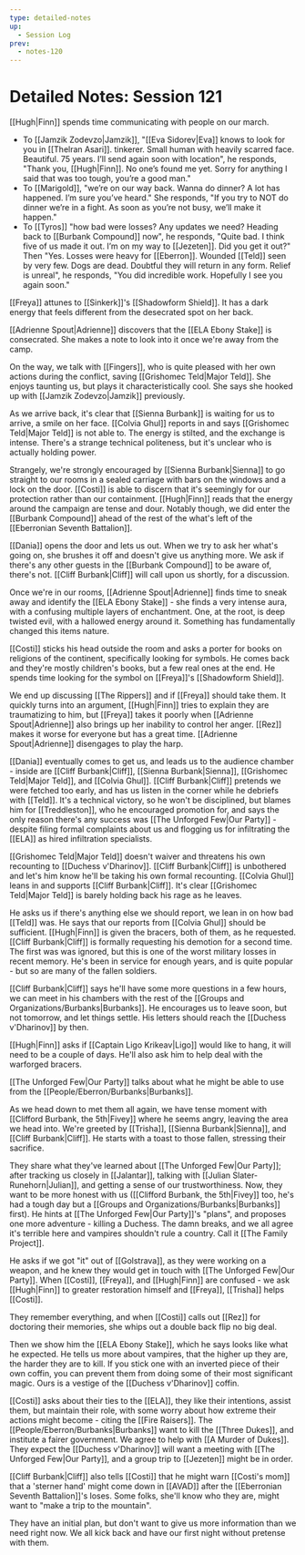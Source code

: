 ```yaml
---
type: detailed-notes
up:
  - Session Log
prev:
  - notes-120
---
```

# Detailed Notes: Session 121

[[Hugh|Finn]] spends time communicating with people on our march. 
- To [[Jamzik Zodevzo|Jamzik]], "[[Eva Sidorev|Eva]] knows to look for you in [[Thelran Asari]]. tinkerer. Small human with heavily scarred face. Beautiful. 75 years. I’ll send again soon with location", he responds, "Thank you, [[Hugh|Finn]]. No one’s found me yet. Sorry for anything I said that was too tough, you’re a good man."
- To [[Marigold]], "we’re on our way back. Wanna do dinner? A lot has happened. I’m sure you’ve heard." She responds, "If you try to NOT do dinner we’re in a fight. As soon as you’re not busy, we’ll make it happen."
- To [[Tyros]] "how bad were losses? Any updates we need? Heading back to [[Burbank Compound]] now", he responds, "Quite bad. I think five of us made it out. I’m on my way to [[Jezeten]]. Did you get it out?" Then "Yes. Losses were heavy for [[Eberron]]. Wounded [[Teld]] seen by very few. Dogs are dead. Doubtful they will return in any form. Relief is unreal", he responds, "You did incredible work. Hopefully I see you again soon."

[[Freya]] attunes to [[Sinkerk]]'s [[Shadowform Shield]]. It has a dark energy that feels different from the desecrated spot on her back. 

[[Adrienne Spout|Adrienne]] discovers that the [[ELA Ebony Stake]] is consecrated. She makes a note to look into it once we're away from the camp. 

On the way, we talk with [[Fingers]], who is quite pleased with her own actions during the conflict, saving [[Grishomec Teld|Major Teld]]. She enjoys taunting us, but plays it characteristically cool. She says she hooked up with [[Jamzik Zodevzo|Jamzik]] previously. 

As we arrive back, it's clear that [[Sienna Burbank]] is waiting for us to arrive, a smile on her face. [[Colvia Ghul]] reports in and says [[Grishomec Teld|Major Teld]] is not able to. The energy is stilted, and the exchange is intense. There's a strange technical politeness, but it's unclear who is actually holding power.

Strangely, we're strongly encouraged by [[Sienna Burbank|Sienna]] to go straight to our rooms in a sealed carriage with bars on the windows and a lock on the door. [[Costi]] is able to discern that it's seemingly for our protection rather than our containment. [[Hugh|Finn]] reads that the energy around the campaign are tense and dour. Notably though, we did enter the [[Burbank Compound]] ahead of the rest of the what's left of the [[Eberronian Seventh Battalion]]. 

[[Dania]] opens the door and lets us out. When we try to ask her what's going on, she brushes it off and doesn't give us anything more. We ask if there's any other guests in the [[Burbank Compound]] to be aware of, there's not. [[Cliff Burbank|Cliff]] will call upon us shortly, for a discussion. 

Once we're in our rooms, [[Adrienne Spout|Adrienne]] finds time to sneak away and identify the [[ELA Ebony Stake]] - she finds a very intense aura, with a confusing multiple layers of enchantment. One, at the root, is deep twisted evil, with a hallowed energy around it. Something has fundamentally changed this items nature. 

[[Costi]] sticks his head outside the room and asks a porter for books on religions of the continent, specifically looking for symbols. He comes back and they're mostly children's books, but a few real ones at the end. He spends time looking for the symbol on [[Freya]]'s [[Shadowform Shield]]. 

We end up discussing [[The Rippers]] and if [[Freya]] should take them. It quickly turns into an argument, [[Hugh|Finn]] tries to explain they are traumatizing to him, but [[Freya]] takes it poorly when [[Adrienne Spout|Adrienne]] also brings up her inability to control her anger. [[Rez]] makes it worse for everyone but has a great time. [[Adrienne Spout|Adrienne]] disengages to play the harp. 

[[Dania]] eventually comes to get us, and leads us to the audience chamber - inside are [[Cliff Burbank|Cliff]], [[Sienna Burbank|Sienna]], [[Grishomec Teld|Major Teld]], and [[Colvia Ghul]]. [[Cliff Burbank|Cliff]] pretends we were fetched too early, and has us listen in the corner while he debriefs with [[Teld]]. It's a technical victory, so he won't be disciplined, but blames him for [[Treddleston]], who he encouraged promotion for, and says the only reason there's any success was [[The Unforged Few|Our Party]] - despite filing formal complaints about us and flogging us for infiltrating the [[ELA]] as hired infiltration specialists. 

[[Grishomec Teld|Major Teld]] doesn't waiver and threatens his own recounting to [[Duchess v'Dharinov]]. [[Cliff Burbank|Cliff]] is unbothered and let's him know he'll be taking his own formal recounting. [[Colvia Ghul]] leans in and supports [[Cliff Burbank|Cliff]]. It's clear [[Grishomec Teld|Major Teld]] is barely holding back his rage as he leaves.

He asks us if there's anything else we should report, we lean in on how bad [[Teld]] was. He says that our reports from [[Colvia Ghul]] should be sufficient. [[Hugh|Finn]] is given the bracers, both of them, as he requested. [[Cliff Burbank|Cliff]] is formally requesting his demotion for a second time. The first was was ignored, but this is one of the worst military losses in recent memory. He's been in service for enough years, and is quite popular - but so are many of the fallen soldiers. 

[[Cliff Burbank|Cliff]] says he'll have some more questions in a few hours, we can meet in his chambers with the rest of the [[Groups and Organizations/Burbanks|Burbanks]]. He encourages us to leave soon, but not tomorrow, and let things settle. His letters should reach the [[Duchess v'Dharinov]] by then. 

[[Hugh|Finn]] asks if [[Captain Ligo Krikeav|Ligo]] would like to hang, it will need to be a couple of days. He'll also ask him to help deal with the warforged bracers. 

[[The Unforged Few|Our Party]] talks about what he might be able to use from the [[People/Eberron/Burbanks|Burbanks]].

As we head down to met them all again, we have tense moment with [[Clifford Burbank, the 5th|Fivey]] where he seems angry, leaving the area we head into. We're greeted by [[Trisha]], [[Sienna Burbank|Sienna]], and [[Cliff Burbank|Cliff]]. He starts with a toast to those fallen, stressing their sacrifice. 

They share what they've learned about [[The Unforged Few|Our Party]]; after tracking us closely in [[Jalantar]], talking with [[Julian Slater-Runehorn|Julian]], and getting a sense of our trustworthiness. Now, they want to be more honest with us ([[Clifford Burbank, the 5th|Fivey]] too, he's had a tough day but a [[Groups and Organizations/Burbanks|Burbanks]] first). He hints at [[The Unforged Few|Our Party]]'s "plans", and proposes one more adventure - killing a Duchess. The damn breaks, and we all agree it's terrible here and vampires shouldn't rule a country. Call it [[The Family Project]]. 

He asks if we got "it" out of [[Golstrava]], as they were working on a weapon, and he knew they would get in touch with [[The Unforged Few|Our Party]]. When [[Costi]], [[Freya]], and [[Hugh|Finn]] are confused - we ask [[Hugh|Finn]] to greater restoration himself and [[Freya]], [[Trisha]] helps [[Costi]].

They remember everything, and when [[Costi]] calls out [[Rez]] for doctoring their memories, she whips out a double back flip no big deal. 

Then we show him the [[ELA Ebony Stake]], which he says looks like what he expected. He tells us more about vampires, that the higher up they are, the harder they are to kill. If you stick one with an inverted piece of their own coffin, you can prevent them from doing some of their most significant magic. Ours is a vestige of the [[Duchess v'Dharinov]] coffin. 

[[Costi]] asks about their ties to the [[ELA]], they like their intentions, assist them, but maintain their role, with some worry about how extreme their actions might become - citing the [[Fire Raisers]]. The [[People/Eberron/Burbanks|Burbanks]] want to kill the [[Three Dukes]], and institute a fairer government. We agree to help with [[A Murder of Dukes]]. They expect the [[Duchess v'Dharinov]] will want a meeting with [[The Unforged Few|Our Party]], and a group trip to [[Jezeten]] might be in order. 

[[Cliff Burbank|Cliff]] also tells [[Costi]] that he might warn [[Costi's mom]] that a 'sterner hand' might come down in [[AVAD]] after the [[Eberronian Seventh Battalion]]'s loses. Some folks, she'll know who they are, might want to "make a trip to the mountain". 

They have an initial plan, but don't want to give us more information than we need right now. We all kick back and have our first night without pretense with them. 